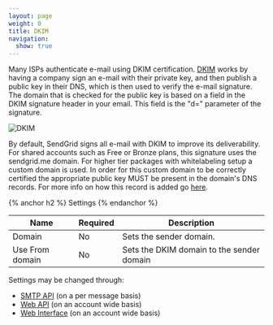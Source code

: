 ```yaml
---
layout: page
weight: 0
title: DKIM
navigation:
  show: true
---
```


Many ISPs authenticate e-mail using DKIM certification. [DKIM]({{root_url}}/Glossary/dkim.html) works by having a company sign an e-mail with their private key, and then publish a public key in their DNS, which is then used to verify the e-mail signature. The domain that is checked for the public key is based on a field in the DKIM signature header in your email. This field is the "d=" parameter of the signature.

![]({{root_url}}/images/dkim.png "DKIM")

By default, SendGrid signs all e-mail with DKIM to improve its deliverability. For shared accounts such as Free or Bronze plans, this signature uses the sendgrid.me domain. For higher tier packages with whitelabeling setup a custom domain is used. In order for this custom domain to be correctly certified the appropriate public key MUST be present in the domain's DNS records. For more info on how this record is added go [here]({{root_url}}/User_Guide/Setting_Up_Your_Server/Whitelabeling/whitelabel_wizard.html).

{% anchor h2 %}
Settings
{% endanchor %}

<table class="table table-bordered table-striped">
   <thead>
      <tr>
         <th>Name</th>
         <th>Required</th>
         <th>Description</th>
      </tr>
   </thead>
   <tbody>
      <tr>
         <td>Domain</td>
         <td>No</td>
         <td>Sets the sender domain.</td>
      </tr>
      <tr>
         <td>Use From domain</td>
         <td>No</td>
         <td>Sets the DKIM domain to the sender domain</td>
      </tr>
   </tbody>
</table>

Settings may be changed through:

-   [SMTP API]({{root_url}}/API_Reference/SMTP_API/apps.html#dkim) (on a per message basis)
-   [Web API]({{root_url}}/API_Reference/Web_API/filter_settings.html#-DKIM) (on an account wide basis)
-   [Web Interface]({{site.app_url}}/) (on an account wide basis)
